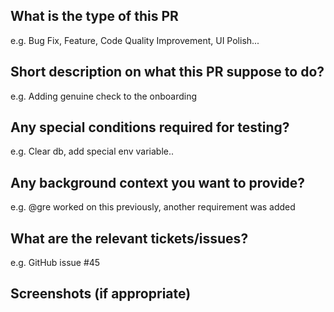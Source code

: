 
## What is the type of this PR 

e.g. Bug Fix, Feature, Code Quality Improvement, UI Polish...

## Short description on what this PR suppose to do?

e.g. Adding genuine check to the onboarding

## Any special conditions required for testing?

e.g. Clear db, add special env variable..

## Any background context you want to provide?

e.g. @gre worked on this previously, another requirement was added

## What are the relevant tickets/issues?

e.g. GitHub issue #45

## Screenshots (if appropriate)
